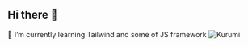 ## Hi there 👋

<!--
**Ruumi9/Ruumi9** is a ✨ _special_ ✨ repository because its `README.md` (this file) appears on your GitHub profile.

Here are some ideas to get you started:

- 🔭 I’m currently working on ...
- 🌱 I’m currently learning ...
- 👯 I’m looking to collaborate on ...
- 🤔 I’m looking for help with ...
- 💬 Ask me about ...
- 📫 How to reach me: ...
- 😄 Pronouns: ...
- ⚡ Fun fact: ...
-->

🌱 I’m currently learning Tailwind and some of JS framework
![Kurumi](https://media.giphy.com/media/v1.Y2lkPTc5MGI3NjExd2JpYmR6YnB3cXRrdGE1dXVnM3dlc3JsYnpjYnJqc3Jpb2p4NzRidCZlcD12MV9naWZzX3NlYXJjaCZjdD1n/BZCqzyt7lDUDS/giphy.gif)
